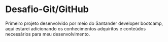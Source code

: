 # Desafio-Git/GitHub
 Primeiro projeto desenvolvido por meio do Santander developer bootcamp, aqui estarei adicionando os conhecimentos adquiritos e conteúdos necessários para meu desenvolvimento.
